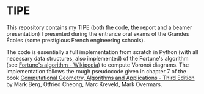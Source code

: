 # TIPE
This repository contains my TIPE (both the code, the report and a beamer presentation) I presented during the entrance oral exams of the Grandes Écoles (some prestigious French engineering schools).

The code is essentially a full implementation from scratch in Python (with all necessary data structures, also implemented) of the Fortune's algorithm (see [Fortune's algorithm - Wikipedia](https://en.wikipedia.org/wiki/Fortune%27s_algorithm "Fortune's algorithm - Wikipedia")) to compute Voronoï diagrams. The implementation follows the rough pseudocode given in chapter 7 of the book [Computational Geometry, Algorithms and Applications - Third Edition](https://link.springer.com/book/10.1007/978-3-540-77974-2 "Computational Geometry, Algorithms and Applications - Third Edition") by Mark Berg, Otfried Cheong, Marc Kreveld, Mark Overmars.
